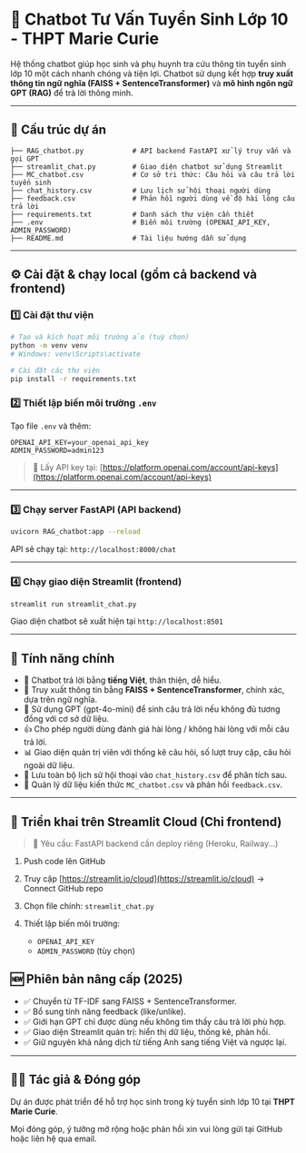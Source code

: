 
# 🤖 Chatbot Tư Vấn Tuyển Sinh Lớp 10 - THPT Marie Curie

Hệ thống chatbot giúp học sinh và phụ huynh tra cứu thông tin tuyển sinh lớp 10 một cách nhanh chóng và tiện lợi. Chatbot sử dụng kết hợp **truy xuất thông tin ngữ nghĩa (FAISS + SentenceTransformer)** và **mô hình ngôn ngữ GPT (RAG)** để trả lời thông minh.

---

## 📁 Cấu trúc dự án

```plaintext
├── RAG_chatbot.py            # API backend FastAPI xử lý truy vấn và gọi GPT
├── streamlit_chat.py         # Giao diện chatbot sử dụng Streamlit
├── MC_chatbot.csv            # Cơ sở tri thức: Câu hỏi và câu trả lời tuyển sinh
├── chat_history.csv          # Lưu lịch sử hội thoại người dùng
├── feedback.csv              # Phản hồi người dùng về độ hài lòng câu trả lời
├── requirements.txt          # Danh sách thư viện cần thiết
├── .env                      # Biến môi trường (OPENAI_API_KEY, ADMIN_PASSWORD)
├── README.md                 # Tài liệu hướng dẫn sử dụng
````

---

## ⚙️ Cài đặt & chạy local (gồm cả backend và frontend)

### 1️⃣ Cài đặt thư viện

```bash
# Tạo và kích hoạt môi trường ảo (tuỳ chọn)
python -m venv venv
# Windows: venv\Scripts\activate

# Cài đặt các thư viện
pip install -r requirements.txt
```

### 2️⃣ Thiết lập biến môi trường `.env`

Tạo file `.env` và thêm:

```env
OPENAI_API_KEY=your_openai_api_key
ADMIN_PASSWORD=admin123
```

> 🔑 Lấy API key tại: [https://platform.openai.com/account/api-keys](https://platform.openai.com/account/api-keys)

---

### 3️⃣ Chạy server FastAPI (API backend)

```bash
uvicorn RAG_chatbot:app --reload
```

API sẽ chạy tại: `http://localhost:8000/chat`

---

### 4️⃣ Chạy giao diện Streamlit (frontend)

```bash
streamlit run streamlit_chat.py
```

Giao diện chatbot sẽ xuất hiện tại `http://localhost:8501`

---

## 🧪 Tính năng chính

* 🤖 Chatbot trả lời bằng **tiếng Việt**, thân thiện, dễ hiểu.
* 🔎 Truy xuất thông tin bằng **FAISS + SentenceTransformer**, chính xác, dựa trên ngữ nghĩa.
* 💬 Sử dụng GPT (gpt-4o-mini) để sinh câu trả lời nếu không đủ tương đồng với cơ sở dữ liệu.
* 👍 Cho phép người dùng đánh giá hài lòng / không hài lòng với mỗi câu trả lời.
* 📊 Giao diện quản trị viên với thống kê câu hỏi, số lượt truy cập, câu hỏi ngoài dữ liệu.
* 📁 Lưu toàn bộ lịch sử hội thoại vào `chat_history.csv` để phân tích sau.
* 📝 Quản lý dữ liệu kiến thức `MC_chatbot.csv` và phản hồi `feedback.csv`.

---

## 🚀 Triển khai trên Streamlit Cloud (Chỉ frontend)

> 📝 Yêu cầu: FastAPI backend cần deploy riêng (Heroku, Railway...)

1. Push code lên GitHub
2. Truy cập [https://streamlit.io/cloud](https://streamlit.io/cloud) → Connect GitHub repo
3. Chọn file chính: `streamlit_chat.py`
4. Thiết lập biến môi trường:

   * `OPENAI_API_KEY`
   * `ADMIN_PASSWORD` (tùy chọn)


## 🆕 Phiên bản nâng cấp (2025)

* ✅ Chuyển từ TF-IDF sang FAISS + SentenceTransformer.
* ✅ Bổ sung tính năng feedback (like/unlike).
* ✅ Giới hạn GPT chỉ được dùng nếu không tìm thấy câu trả lời phù hợp.
* ✅ Giao diện Streamlit quản trị: hiển thị dữ liệu, thống kê, phản hồi.
* ✅ Giữ nguyên khả năng dịch từ tiếng Anh sang tiếng Việt và ngược lại.

---

## 👨‍💻 Tác giả & Đóng góp

Dự án được phát triển để hỗ trợ học sinh trong kỳ tuyển sinh lớp 10 tại **THPT Marie Curie**.

Mọi đóng góp, ý tưởng mở rộng hoặc phản hồi xin vui lòng gửi tại GitHub hoặc liên hệ qua email.

